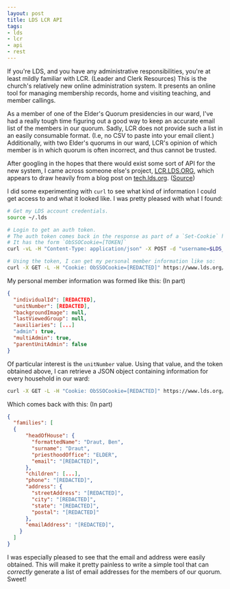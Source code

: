 ```yaml
---
layout: post
title: LDS LCR API
tags:
- lds
- lcr
- api
- rest
---
```


If you're LDS, and you have any administrative responsibilities, you're at least mildly familiar with LCR. (Leader and Clerk Resources) This is the church's relatively new online administration system. It presents an online tool for managing membership records, home and visiting teaching, and member callings. 

As a member of one of the Elder's Quorum presidencies in our ward, I've had a really tough time figuring out a good way to keep an accurate email list of the members in our quorum. Sadly, LCR does not provide such a list in an easily consumable format. (I.e, no CSV to paste into your email client.) Additionally, with two Elder's quorums in our ward, LCR's opinion of which member is in which quorum is often incorrect, and thus cannot be trusted.

<!--more-->

After googling in the hopes that there would exist some sort of API for the new system, I came across someone else's project, [LCR.LDS.ORG][1], which appears to draw heavily from a blog post on [tech.lds.org][2]. ([Source][3])

I did some experimenting with `curl` to see what kind of information I could get access to and what it looked like. I was pretty pleased with what I found:

```bash
# Get my LDS account credentials.
source ~/.lds

# Login to get an auth token.
# The auth token comes back in the response as part of a `Set-Cookie` header.
# It has the form `ObSSOCookie=[TOKEN]` 
curl -vL -H "Content-Type: application/json" -X POST -d "username=$LDS_USER&password=$LDS_PASSWORD" https://signin.lds.org/login.html

# Using the token, I can get my personal member information like so:
curl -X GET -L -H "Cookie: ObSSOCookie=[REDACTED]" https://www.lds.org/htvt/services/v1/user/currentUser
```

My personal member information was formed like this: (In part)

```json
{
  "individualId": [REDACTED],
  "unitNumber": [REDACTED],
  "backgroundImage": null,
  "lastViewedGroup": null,
  "auxiliaries": [...]
  "admin": true,
  "multiAdmin": true,
  "parentUnitAdmin": false
}
```

Of particular interest is the `unitNumber` value. Using that value, and the token obtained above, I can retrieve a JSON object containing information for every household in our ward:

```bash
curl -X GET -L -H "Cookie: ObSSOCookie=[REDACTED]" https://www.lds.org/htvt/services/v1/[UNIT NUMBER]/members
```

Which comes back with this: (In part)

```json
{
  "families": [
  {
      "headOfHouse": {
        "formattedName": "Draut, Ben",
        "surname": "Draut",
        "priesthoodOffice": "ELDER",
        "email": "[REDACTED]",
      },
      "children": [...],
      "phone": "[REDACTED]",
      "address": {
        "streetAddress": "[REDACTED]",
        "city": "[REDACTED]",
        "state": "[REDACTED]",
        "postal": "[REDACTED]"
      },
      "emailAddress": "[REDACTED]",
    }
  ]
}
```

I was especially pleased to see that the email and address were easily obtained. This will make it pretty painless to write a simple tool that can _correctly_ generate a list of email addresses for the members of our quorum. Sweet!

[1]: https://hub.jazz.net/project/bakchoy/LDS%20LCR%20API/overview
[2]: http://tech.lds.org
[3]: http://tech.lds.org/wiki/External_Application_Development_with_SSO
